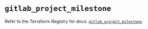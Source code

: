 # `gitlab_project_milestone`

Refer to the Terraform Registry for docs: [`gitlab_project_milestone`](https://registry.terraform.io/providers/gitlabhq/gitlab/17.7.0/docs/resources/project_milestone).
